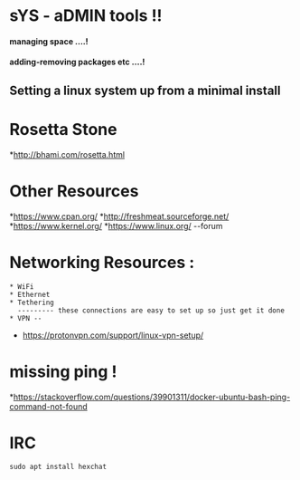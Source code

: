 # sYS - aDMIN tools !!

#### managing space ....!
#### adding-removing packages etc ....!

  ## Setting a linux system up from a minimal install

  # Rosetta Stone
  *http://bhami.com/rosetta.html
  
  # Other Resources
  *https://www.cpan.org/
  *http://freshmeat.sourceforge.net/
  *https://www.kernel.org/
  *https://www.linux.org/       --forum

  # Networking Resources :
    * WiFi 
    * Ethernet
    * Tethering
      --------- these connections are easy to set up so just get it done
    * VPN -- 
    
* https://protonvpn.com/support/linux-vpn-setup/



# missing ping !

*https://stackoverflow.com/questions/39901311/docker-ubuntu-bash-ping-command-not-found
  
  # IRC
  
  ``
  sudo apt install hexchat
  ``
